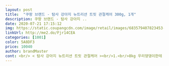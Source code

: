 ```yaml
---
layout: post 
title:  "쿠팡 브랜드 - 탐사 강아지 뉴트리션 트릿 관절케어 300g, 1개" 
description: 쿠팡 브랜드 - 탐사 강아지 ..
date: 2020-07-21 17:15:12 
img: https://static.coupangcdn.com/image/retail/images/683579407823453-c24c810e-e4a2-437d-9851-70a09682a655.jpg 
linkUrl: http://me2.do/Fjr14CEA 
categories: [1001] 
color: 5A8DF3 
price: 10040 
author: brandMaster 
cont: <br/> < 탐사 강아지 뉴트리션 트릿 관절케어 ><br/>1.<br/>8kg 우리댕댕이한테 한번에 먹기는  좀 큰사이즈<br/>1.<br/>8kg우리 댕이 하루에 3개  또는  때때로  많게는 5걔  주고있어요<br/>12시간이후에 급여<br/>300g이라 양도 많아요<br/>강아지가 엄청 뛰어다니고<br/>강아지가 특별히 다리를 아파하거나 그런건 아니라서<br/>계단으로 다니도록 유도해봐도 쇼파를 자꾸 계단을 잘 안 쓰고 올라갔다 내려갔다 뛰어다녀서<br/>고소한 향<br/>관절에 무리가 많이 갈 것 같더라구요ㅠ<br/>그래서 차라리 관절에 좋은 영양제라도 꾸준히 먹이는 것이 좋을 것 같아서 관절케어 제품을 구매하게 되었어요<br/>그런가요?  네 알겠습니다 이러고  끝이예요ㅋㅋ<br/>그리고 강쥐키우시는 분은 일단 바닥에다 다 쿠션ㆍ카펫등 다리에 무리가 않가게 깔아놓으셔야되요<br/>그리고 이 제품은 단순 간식이 아니라서<br/>근데 아직 먹어보질 못했어요<br/> 
---
```

 